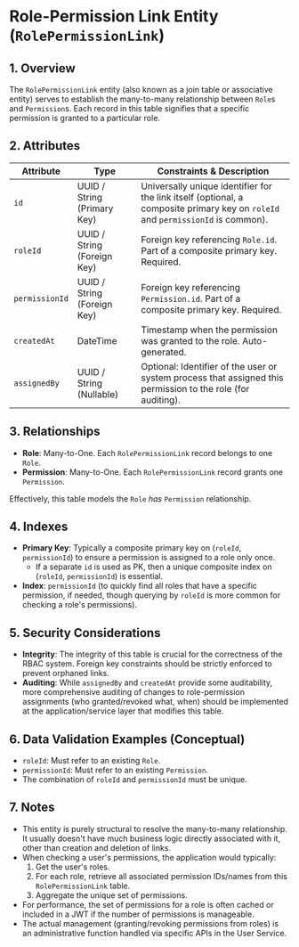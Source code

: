 # Role-Permission Link Entity (`RolePermissionLink`)

## 1. Overview

The `RolePermissionLink` entity (also known as a join table or associative entity) serves to establish the many-to-many relationship between `Role`s and `Permission`s. Each record in this table signifies that a specific permission is granted to a particular role.

## 2. Attributes

| Attribute      | Type                        | Constraints & Description                                                                                                  |
| -------------- | --------------------------- | -------------------------------------------------------------------------------------------------------------------------- |
| `id`           | UUID / String (Primary Key) | Universally unique identifier for the link itself (optional, a composite primary key on `roleId` and `permissionId` is common). |
| `roleId`       | UUID / String (Foreign Key) | Foreign key referencing `Role.id`. Part of a composite primary key. Required.                                               |
| `permissionId` | UUID / String (Foreign Key) | Foreign key referencing `Permission.id`. Part of a composite primary key. Required.                                         |
| `createdAt`    | DateTime                    | Timestamp when the permission was granted to the role. Auto-generated.                                                    |
| `assignedBy`   | UUID / String (Nullable)    | Optional: Identifier of the user or system process that assigned this permission to the role (for auditing).                 |

## 3. Relationships

*   **Role**: Many-to-One. Each `RolePermissionLink` record belongs to one `Role`.
*   **Permission**: Many-to-One. Each `RolePermissionLink` record grants one `Permission`.

Effectively, this table models the `Role` *has* `Permission` relationship.

## 4. Indexes

*   **Primary Key**: Typically a composite primary key on (`roleId`, `permissionId`) to ensure a permission is assigned to a role only once.
    *   If a separate `id` is used as PK, then a unique composite index on (`roleId`, `permissionId`) is essential.
*   **Index**: `permissionId` (to quickly find all roles that have a specific permission, if needed, though querying by `roleId` is more common for checking a role's permissions).

## 5. Security Considerations

*   **Integrity**: The integrity of this table is crucial for the correctness of the RBAC system. Foreign key constraints should be strictly enforced to prevent orphaned links.
*   **Auditing**: While `assignedBy` and `createdAt` provide some auditability, more comprehensive auditing of changes to role-permission assignments (who granted/revoked what, when) should be implemented at the application/service layer that modifies this table.

## 6. Data Validation Examples (Conceptual)

*   `roleId`: Must refer to an existing `Role`.
*   `permissionId`: Must refer to an existing `Permission`.
*   The combination of `roleId` and `permissionId` must be unique.

## 7. Notes

*   This entity is purely structural to resolve the many-to-many relationship. It usually doesn't have much business logic directly associated with it, other than creation and deletion of links.
*   When checking a user's permissions, the application would typically:
    1.  Get the user's roles.
    2.  For each role, retrieve all associated permission IDs/names from this `RolePermissionLink` table.
    3.  Aggregate the unique set of permissions.
*   For performance, the set of permissions for a role is often cached or included in a JWT if the number of permissions is manageable.
*   The actual management (granting/revoking permissions from roles) is an administrative function handled via specific APIs in the User Service.

